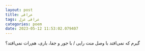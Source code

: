 ```yaml
---
layout: post
title: عراقی
tags: عراقی غزل
categories: poem
date: 2023-05-12 11:53:02.079407
---
```


گیرم که نمی‌افتد با وصل منت رایی / با جور و جفا، باری، هم‌رات نمی‌افتد؟